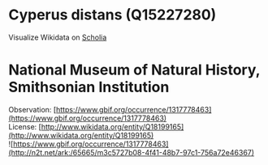 
Cyperus distans (Q15227280)
===========================
  
Visualize Wikidata on [Scholia](https://scholia.toolforge.org/taxon/Q15227280)
# National Museum of Natural History, Smithsonian Institution
  
Observation: [https://www.gbif.org/occurrence/1317778463](https://www.gbif.org/occurrence/1317778463)  
License: [http://www.wikidata.org/entity/Q18199165](http://www.wikidata.org/entity/Q18199165)  
![https://www.gbif.org/occurrence/1317778463](http://n2t.net/ark:/65665/m3c5727b08-4f41-48b7-97c1-756a72e46367)
